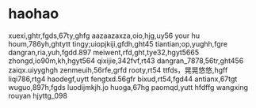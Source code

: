# haohao
xuexi,ghtr,fgds,67ty,ghfg
aazaazaxza,oio,hjg,uy56
your hu houm,786yh,ghtytt
tingy;uiopjkiji,gfdh,ght45
tiantian;op,yughh,fgre
dangran,ria,yuh,fgdd.897
meiwent,rfd,ght,tye32,hgyt5665
zhongd,io90m,kh,hgyt564
qixijie,342fvf,rt43
dangran_7878,56tr,ght456
zaiqx.uiyyghgh
zenmeuih,56rfe,grfd
rooty,rt54
ttfds，晃晃悠悠,hgff
liqi786,rtg4
haodegf,uytt
fengtxd.56gfr
bixud,rt54,fgd44
antianx,67tgt
wuguo,897h,fgds
luodijmkjh.jo
huoga,67hg
paomqd,yutt
hfdffg
wangxing
rouyan
hjyttg_098
